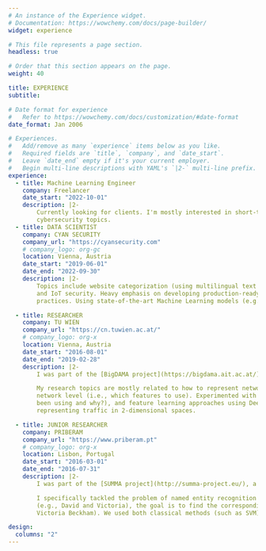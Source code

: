 ```yaml
---
# An instance of the Experience widget.
# Documentation: https://wowchemy.com/docs/page-builder/
widget: experience

# This file represents a page section.
headless: true

# Order that this section appears on the page.
weight: 40

title: EXPERIENCE
subtitle:

# Date format for experience
#   Refer to https://wowchemy.com/docs/customization/#date-format
date_format: Jan 2006

# Experiences.
#   Add/remove as many `experience` items below as you like.
#   Required fields are `title`, `company`, and `date_start`.
#   Leave `date_end` empty if it's your current employer.
#   Begin multi-line descriptions with YAML's `|2-` multi-line prefix.
experience:
  - title: Machine Learning Engineer
    company: Freelancer
    date_start: "2022-10-01"
    description: |2-
        Currently looking for clients. I'm mostly interested in short-term projects, in both NLP and 
        cybersecurity topics.
  - title: DATA SCIENTIST
    company: CYAN SECURITY
    company_url: "https://cyansecurity.com"
    # company_logo: org-gc
    location: Vienna, Austria
    date_start: "2019-06-01"
    date_end: "2022-09-30"
    description: |2-
        Topics include website categorization (using multilingual text and images), DNS tunneling detection,
        and IoT security. Heavy emphasis on developing production-ready ML models, and following MLOps best
        practices. Using state-of-the-art Machine Learning models (e.g., Transformers).

  - title: RESEARCHER
    company: TU WIEN
    company_url: "https://cn.tuwien.ac.at/"
    # company_logo: org-x
    location: Vienna, Austria
    date_start: "2016-08-01"
    date_end: "2019-02-28"
    description: |2-
        I was part of the [BigDAMA project](https://bigdama.ait.ac.at/), a fundamental research project focused on big data analytics for network traffic monitoring and analysis.

        My research topics are mostly related to how to represent network traffic for detecting attacks at the
        network level (i.e., which features to use). Experimented with both classical features (what have people
        been using and why?), and feature learning approaches using Deep Learning techniques, and in particular
        representing traffic in 2-dimensional spaces.

  - title: JUNIOR RESEARCHER
    company: PRIBERAM
    company_url: "https://www.priberam.pt"
    # company_logo: org-x
    location: Lisbon, Portugal
    date_start: "2016-03-01"
    date_end: "2016-07-31"
    description: |2-
        I was part of the [SUMMA project](http://summa-project.eu/), a huge H2020 project.

        I specifically tackled the problem of named entity recognition in which, given a text with some entity mentions
        (e.g., David and Victoria), the goal is to find the corresponding entities in Wikipedia (e.g., David Beckham and
        Victoria Beckham). We used both classical methods (such as SVM) and modern Deep Learning approaches.

design:
  columns: "2"
---
```

